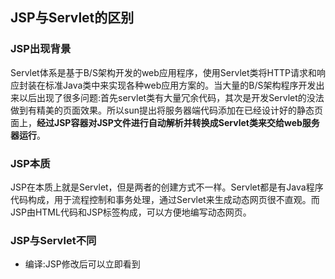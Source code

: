 ## JSP与Servlet的区别
### JSP出现背景
Servlet体系是基于B/S架构开发的web应用程序，使用Servlet类将HTTP请求和响应封装在标准Java类中来实现各种web应用方案的。当大量的B/S架构程序开发出来以后出现了很多问题:首先servlet类有大量冗余代码，其次是开发Servlet的没法做到有精美的页面效果。所以sun提出将服务器端代码添加在已经设计好的静态页面上，**经过JSP容器对JSP文件进行自动解析并转换成Servlet类来交给web服务器运行**。  
### JSP本质
JSP在本质上就是Servlet，但是两者的创建方式不一样。Servlet都是有Java程序代码构成，用于流程控制和事务处理，通过Servlet来生成动态网页很不直观。而JSP由HTML代码和JSP标签构成，可以方便地编写动态网页。
### JSP与Servlet不同
- 编译:JSP修改后可以立即看到